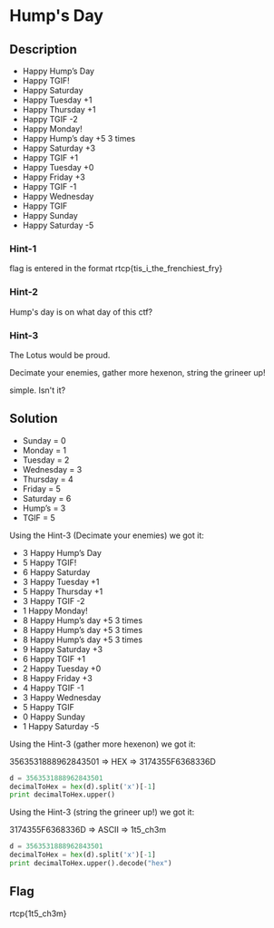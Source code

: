 # Hump's Day

## Description

* Happy Hump’s Day
* Happy TGIF!
* Happy Saturday
* Happy Tuesday +1
* Happy Thursday +1
* Happy TGIF -2
* Happy Monday!
* Happy Hump’s day +5 3 times
* Happy Saturday +3
* Happy TGIF +1
* Happy Tuesday +0
* Happy Friday +3
* Happy TGIF -1
* Happy Wednesday
* Happy TGIF
* Happy Sunday
* Happy Saturday -5

### Hint-1

flag is entered in the format 
rtcp{tis_i_the_frenchiest_fry}

### Hint-2

Hump's day is on what day of this ctf?

### Hint-3

The Lotus would be proud.

Decimate your enemies, gather more hexenon, string the grineer up!

simple. Isn't it?

## Solution

* Sunday = 0
* Monday = 1
* Tuesday = 2
* Wednesday = 3
* Thursday = 4
* Friday = 5
* Saturday = 6
* Hump’s = 3
* TGIF = 5

Using the Hint-3 (Decimate your enemies) we got it:

* 3 Happy Hump’s Day
* 5 Happy TGIF!
* 6 Happy Saturday
* 3 Happy Tuesday +1
* 5 Happy Thursday +1
* 3 Happy TGIF -2
* 1 Happy Monday!
* 8 Happy Hump’s day +5 3 times
* 8 Happy Hump’s day +5 3 times
* 8 Happy Hump’s day +5 3 times
* 9 Happy Saturday +3
* 6 Happy TGIF +1
* 2 Happy Tuesday +0
* 8 Happy Friday +3
* 4 Happy TGIF -1
* 3 Happy Wednesday
* 5 Happy TGIF
* 0 Happy Sunday
* 1 Happy Saturday -5

Using the Hint-3 (gather more hexenon) we got it:

3563531888962843501 => HEX => 3174355F6368336D

```python
d = 3563531888962843501
decimalToHex = hex(d).split('x')[-1]
print decimalToHex.upper()
```

Using the Hint-3 (string the grineer up!) we got it:

3174355F6368336D => ASCII => 1t5_ch3m

```python
d = 3563531888962843501
decimalToHex = hex(d).split('x')[-1]
print decimalToHex.upper().decode("hex")
```

## Flag

rtcp{1t5_ch3m}
